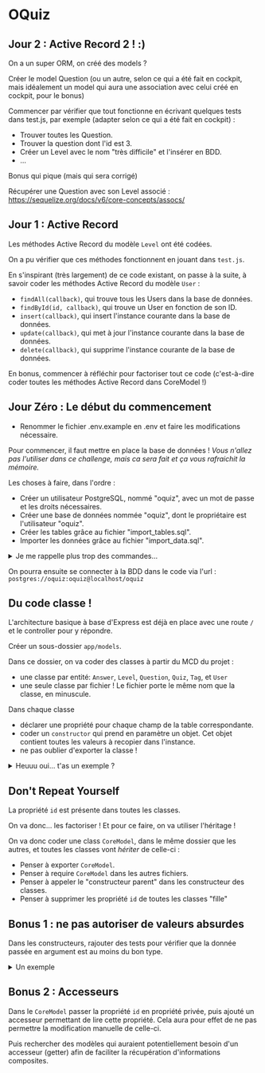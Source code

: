 # OQuiz

## Jour 2 : Active Record 2 ! :)

On a un super ORM, on créé des models ?

Créer le model Question (ou un autre, selon ce qui a été fait en cockpit, mais idéalement un model qui aura une association avec celui créé en cockpit, pour le bonus)

Commencer par vérifier que tout fonctionne en écrivant quelques tests dans test.js, par exemple (adapter selon ce qui a été fait en cockpit) :

-   Trouver toutes les Question.
-   Trouver la question dont l'id est 3.
-   Créer un Level avec le nom "très difficile" et l'insérer en BDD.
-   ...

Bonus qui pique (mais qui sera corrigé)

Récupérer une Question avec son Level associé : https://sequelize.org/docs/v6/core-concepts/assocs/

## Jour 1 : Active Record

Les méthodes Active Record du modèle `Level` ont été codées.

On a pu vérifier que ces méthodes fonctionnent en jouant dans `test.js`.

En s'inspirant (très largement) de ce code existant, on passe à la suite, à savoir coder les méthodes Active Record du modèle `User` :

-   `findAll(callback)`, qui trouve tous les Users dans la base de données.
-   `findById(id, callback)`, qui trouve un User en fonction de son ID.
-   `insert(callback)`, qui insert l'instance courante dans la base de données.
-   `update(callback)`, qui met à jour l'instance courante dans la base de données.
-   `delete(callback)`, qui supprime l'instance courante de la base de données.

En bonus, commencer à réfléchir pour factoriser tout ce code (c'est-à-dire coder toutes les méthodes Active Record dans CoreModel !)

## Jour Zéro : Le début du commencement

-   Renommer le fichier .env.example en .env et faire les modifications nécessaire.

Pour commencer, il faut mettre en place la base de données !
_Vous n'allez pas l'utiliser dans ce challenge, mais ca sera fait et ça vous rafraichit la mémoire._

Les choses à faire, dans l'ordre :

-   Créer un utilisateur PostgreSQL, nommé "oquiz", avec un mot de passe et les droits nécessaires.
-   Créer une base de données nommée "oquiz", dont le propriétaire est l'utilisateur "oquiz".
-   Créer les tables grâce au fichier "import_tables.sql".
-   Importer les données grâce au fichier "import_data.sql".

<details>
<summary>Je me rappelle plus trop des commandes...</summary>

---

**Créer un utilisateur PostgreSQL, nommé "oquiz", avec un mot de passe et les droits nécessaires.**

-   d'abord se connecter à PostgreSQL en tant que "postgres": `sudo -i -u postgres`, puis `psql`
-   Ou directement si cela est déjà configurer dans le `pg_hba.conf` vous pouvez directement untiliser la commande `psql -U postgres`
-   puis créer l'utilisateur : `CREATE ROLE oquiz WITH LOGIN PASSWORD 'oquiz';`

**Créer une base de données nommée "oquiz", dont le propriétaire est l'utilisateur "oquiz".**

-   puis créer l'utilisateur : `CREATE DATABASE oquiz OWNER oquiz;`

**Créer les tables grâce au fichier "import_tables.sql".**

-   `psql -U oquiz -f data/import_tables.sql`

**Importer les données grâce au fichier "import_data.sql".**

-   `psql -U oquiz -f data/import_data.sql`

---

</details>

On pourra ensuite se connecter à la BDD dans le code via l'url : `postgres://oquiz:oquiz@localhost/oquiz`

## Du code classe !

L'architecture basique à base d'Express est déjà en place avec une route `/` et le controller pour y répondre.

Créer un sous-dossier `app/models`.

Dans ce dossier, on va coder des classes à partir du MCD du projet :

-   une classe par entité: `Answer`, `Level`, `Question`, `Quiz`, `Tag`, et `User`
-   une seule classe par fichier ! Le fichier porte le même nom que la classe, en minuscule.

Dans chaque classe

-   déclarer une propriété pour chaque champ de la table correspondante.
-   coder un `constructor` qui prend en paramètre un objet. Cet objet contient toutes les valeurs à recopier dans l'instance.
-   ne pas oublier d'exporter la classe !

<details>
<summary>Heuuu oui... t'as un exemple ?</summary>

---

Le but, c'est d'arriver à faire ça :

```JS

const monTag = new Tag({
  name: "un super tag",
});
```

On devrait donc avoir un truc dans ce genre :

```JS
class Tag {

  id;
  name;

  constructor(obj) {
    this.id = obj.id;
    this.name = obj.name;
  }

};
```

---

</details>

## Don't Repeat Yourself

La propriété `id` est présente dans toutes les classes.

On va donc... les factoriser ! Et pour ce faire, on va utiliser l'héritage !

On va donc coder une class `CoreModel`, dans le même dossier que les autres, et toutes les classes vont _hériter_ de celle-ci :

-   Penser à exporter `CoreModel`.
-   Penser à require `CoreModel` dans les autres fichiers.
-   Penser à appeler le "constructeur parent" dans les constructeur des classes.
-   Penser à supprimer les propriété `id` de toutes les classes "fille"

## Bonus 1 : ne pas autoriser de valeurs absurdes

Dans les constructeurs, rajouter des tests pour vérifier que la donnée passée en argument est au moins du bon type.

<details>
<summary>Un exemple</summary>

```js
class Tag … {

  name;

  constructor(obj) {

    …

    if(typeof obj.name !== 'string') {
      throw Error("Tag name must be a string!");
      // on "lève" une erreur => ça arrête tout !
    }

    this.name = obj.name;

  }

};
```

</details>

## Bonus 2 : Accesseurs

Dans le `CoreModel` passer la propriété `id` en propriété privée, puis ajouté un accesseur permettant de lire cette propriété. Cela aura pour effet de ne pas permettre la modification manuelle de celle-ci.

Puis rechercher des modèles qui auraient potentiellement besoin d'un accesseur (getter) afin de faciliter la récupération d'informations composites.
